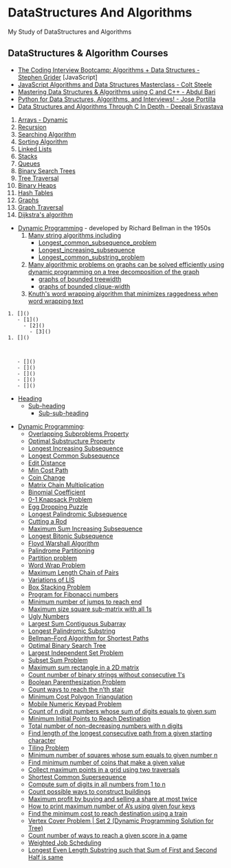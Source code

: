 # DataStructures And Algorithms 
My Study of DataStructures and Algorithms 

## DataStructures & Algorithm Courses
- [The Coding Interview Bootcamp: Algorithms + Data Structures - Stephen Grider](https://www.udemy.com/course/coding-interview-bootcamp-algorithms-and-data-structure/) [JavaScript]
- [JavaScript Algorithms and Data Structures Masterclass - Colt Steele](https://www.udemy.com/course/js-algorithms-and-data-structures-masterclass/)
- [Mastering Data Structures & Algorithms using C and C++ - Abdul Bari](https://www.udemy.com/course/datastructurescncpp/) 
- [Python for Data Structures, Algorithms, and Interviews! - Jose Portilla](https://www.udemy.com/course/python-for-data-structures-algorithms-and-interviews/)
- [Data Structures and Algorithms Through C In Depth - Deepali Srivastava](https://www.udemy.com/course/data-structures-and-algorithms-in-c/)

1. [Arrays - Dynamic]()
1. [Recursion](https://en.wikipedia.org/wiki/Recursion)
1. [Searching Algorithm](https://en.wikipedia.org/wiki/Search_algorithm)
1. [Sorting Algorithm](https://en.wikipedia.org/wiki/Sorting_algorithm)
1. [Linked Lists](https://en.wikipedia.org/wiki/Linked_list)
1. [Stacks](https://en.wikipedia.org/wiki/Stack_(abstract_data_type))
1. [Queues](https://en.wikipedia.org/wiki/Queue_(abstract_data_type))
1. [Binary Search Trees](https://en.wikipedia.org/wiki/Binary_search_tree)
1. [Tree Traversal](https://en.wikipedia.org/wiki/Tree_traversal)
1. [Binary Heaps](https://en.wikipedia.org/wiki/Binary_heap)
1. [Hash Tables](https://en.wikipedia.org/wiki/Hash_table)
1. [Graphs](https://en.wikipedia.org/wiki/Graph_(abstract_data_type))
1. [Graph Traversal](https://en.wikipedia.org/wiki/Graph_traversal)
1. [Dijkstra's algorithm](https://en.wikipedia.org/wiki/Dijkstra%27s_algorithm)



- [Dynamic Programming](https://en.wikipedia.org/wiki/Dynamic_programming) -  developed by Richard Bellman in the 1950s
   1. [Many string algorithms including]()
      - [Longest_common_subsequence_problem](https://en.wikipedia.org/wiki/Longest_common_subsequence_problem)
      - [Longest_increasing_subsequence](https://en.wikipedia.org/wiki/Longest_increasing_subsequence)
      - [Longest_common_substring_problem](https://en.wikipedia.org/wiki/Longest_common_substring_problem)
   1. [Many algorithmic problems on graphs can be solved efficiently using dynamic programming on a tree decomposition of the graph](https://en.wikipedia.org/wiki/Tree_decomposition)
      - [graphs of bounded treewidth](https://en.wikipedia.org/wiki/Treewidth)
      - [graphs of bounded clique-width](https://en.wikipedia.org/wiki/Clique-width)
   1. [Knuth's word wrapping algorithm that minimizes raggedness when word wrapping text](https://en.wikipedia.org/wiki/Line_wrap_and_word_wrap)

```
1. []()      
   - [1]()
     - [2]()
       - [3]()              
1. []()

   
   
   - []()
   - []()
   - []()
   - []()
   - []()

```
- [Heading](#heading)
  * [Sub-heading](#sub-heading)
    + [Sub-sub-heading](#sub-sub-heading)
    
* [Dynamic Programming](https://www.geeksforgeeks.org/dynamic-programming-set-1/):
  + [Overlapping Subproblems Property]()
  + [Optimal Substructure Property]()
  + [Longest Increasing Subsequence]()
  + [Longest Common Subsequence]()
  + [Edit Distance]()
  + [Min Cost Path]()
  + [Coin Change]()
  + [Matrix Chain Multiplication]()
  + [Binomial Coefficient]()
  + [0-1 Knapsack Problem]()
  + [Egg Dropping Puzzle]()
  + [Longest Palindromic Subsequence]()
  + [Cutting a Rod]()
  + [Maximum Sum Increasing Subsequence]()
  + [Longest Bitonic Subsequence]()
  + [Floyd Warshall Algorithm]()
  + [Palindrome Partitioning]()
  + [Partition problem]()
  + [Word Wrap Problem]()
  + [Maximum Length Chain of Pairs]()
  + [Variations of LIS]()
  + [Box Stacking Problem]()
  + [Program for Fibonacci numbers]()
  + [Minimum number of jumps to reach end]()
  + [Maximum size square sub-matrix with all 1s]()
  + [Ugly Numbers]()
  + [Largest Sum Contiguous Subarray]()
  + [Longest Palindromic Substring]()
  + [Bellman–Ford Algorithm for Shortest Paths]()
  + [Optimal Binary Search Tree]()
  + [Largest Independent Set Problem]()
  + [Subset Sum Problem]()
  + [Maximum sum rectangle in a 2D matrix]()
  + [Count number of binary strings without consecutive 1's]()
  + [Boolean Parenthesization Problem]()
  + [Count ways to reach the n’th stair]()
  + [Minimum Cost Polygon Triangulation]()
  + [Mobile Numeric Keypad Problem]()
  + [Count of n digit numbers whose sum of digits equals to given sum]()
  + [Minimum Initial Points to Reach Destination]()
  + [Total number of non-decreasing numbers with n digits]()
  + [Find length of the longest consecutive path from a given starting character]()
  + [Tiling Problem]()
  + [Minimum number of squares whose sum equals to given number n]()
  + [Find minimum number of coins that make a given value]()
  + [Collect maximum points in a grid using two traversals]()
  + [Shortest Common Supersequence]()
  + [Compute sum of digits in all numbers from 1 to n]()
  + [Count possible ways to construct buildings]()
  + [Maximum profit by buying and selling a share at most twice]()
  + [How to print maximum number of A’s using given four keys]()
  + [Find the minimum cost to reach destination using a train]()
  + [Vertex Cover Problem | Set 2 (Dynamic Programming Solution for Tree)]()
  + [Count number of ways to reach a given score in a game]()
  + [Weighted Job Scheduling]()
  + [Longest Even Length Substring such that Sum of First and Second Half is same]()
